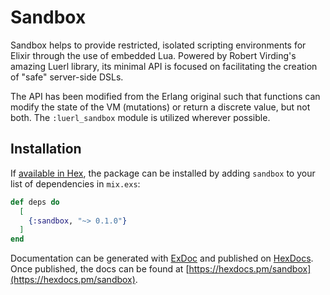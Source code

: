 # Sandbox

Sandbox helps to provide restricted, isolated scripting environments for Elixir through the use of embedded Lua. 
Powered by Robert Virding's amazing Luerl library, its minimal API is focused on facilitating the creation of "safe" server-side DSLs.

The API has been modified from the Erlang original such that functions can modify the state of the VM (mutations) or return a discrete value, but not both.
The `:luerl_sandbox` module is utilized wherever possible.

## Installation

If [available in Hex](https://hex.pm/docs/publish), the package can be installed
by adding `sandbox` to your list of dependencies in `mix.exs`:

```elixir
def deps do
  [
    {:sandbox, "~> 0.1.0"}
  ]
end
```

Documentation can be generated with [ExDoc](https://github.com/elixir-lang/ex_doc)
and published on [HexDocs](https://hexdocs.pm). Once published, the docs can
be found at [https://hexdocs.pm/sandbox](https://hexdocs.pm/sandbox).

